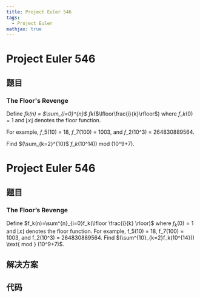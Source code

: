 ```yaml
---
title: Project Euler 546
tags:
  - Project Euler
mathjax: true
---
```

<escape><!-- more --></escape>
    
# Project Euler 546
## 题目
### The Floor's Revenge

Define <var>f</var>_<var>k</var>(<var>n</var>) = $\sum_{i=0}^{n}$ <var>f</var>_<var>k</var>($\lfloor\frac{i}{k}\rfloor$) where <var>f</var>_<var>k</var>(0) = 1 and $\lfloor x \rfloor$ denotes the floor function.

For example, <var>f</var>_5(10) = 18, <var>f</var>_7(100) = 1003, and <var>f</var>_2(10^3) = 264830889564.

Find $(\sum_{k=2}^{10}$ <var>f</var>_<var>k</var>(10^14)$)$ mod (10^9+7).


# Project Euler 546
## 题目
### The Floor’s Revenge

Define $f_k(n)=\sum^{n}_{i=0}f_k(\lfloor \frac{i}{k} \rloor)$ where $f_k(0)=1$ and $\lfloor x \rfloor$ denotes the floor function.
For example, f_5(10) = 18, f_7(100) = 1003, and f_2(10^3) = 264830889564.
Find $(\sum^{10}_{k=2}f_k(10^{14})) \text{ mod } (10^9+7)$.


## 解决方案


## 代码


